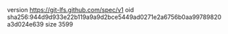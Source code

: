 version https://git-lfs.github.com/spec/v1
oid sha256:944d9d933e22b119a9a9d2bce5449ad0271e2a6756b0aa99789820a3d024e639
size 3599
